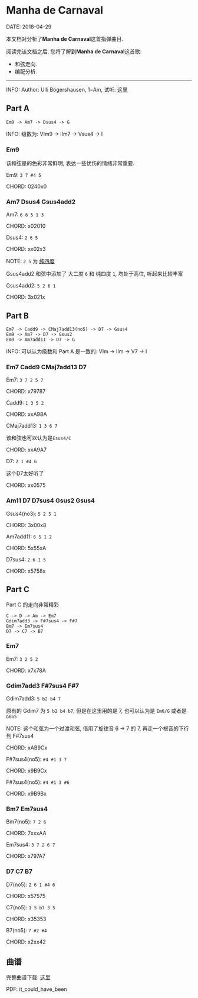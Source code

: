 Manha de Carnaval
==================

DATE: 2018-04-29

本文档对分析了**Manha de Carnaval**这首指弹曲目.

阅读完该文档之后, 您将了解到**Manha de Carnaval**这首歌:

* 和弦走向.
* 编配分析.

--------------------------------------------------------------------------------

INFO: Author: Ulli Bögershausen, 1=Am, 试听: [这里](https://www.xiami.com/song/1769016137)

Part A
------
```
Em9 -> Am7 -> Dsus4 -> G
```

INFO: 级数为: VIm9 -> IIm7 -> Vsus4 -> I

### Em9
该和弦是的色彩非常鲜明, 表达一些忧伤的情绪非常重要.

Em9: `3 7 #4 5`

CHORD: 0240x0

### Am7 Dsus4 Gsus4add2
Am7: `6 6 5 1 3`

CHORD: x02010

Dsus4: `2 6 5`

CHORD: xx02x3

NOTE: `2 5` 为 [纯四度](https://en.wikipedia.org/wiki/Perfect_fourth)

Gsus4add2 和弦中添加了 大二度 `6` 和 纯四度 `1`, 均处于高位, 听起来比较丰富

Gsus4add2: `5 2 6 1`

CHORD: 3x021x

Part B
------
```
Em7 -> Cadd9 -> CMaj7add13(no5) -> D7 -> Gsus4
Em9 -> Am7 -> D7 -> Gsus2
Em9 -> Am7add11 -> D7 -> G
```

INFO: 可以认为级数和 Part A 是一致的: VIm -> IIm -> V7 -> I

### Em7 Cadd9 CMaj7add13 D7
Em7: `3 7 2 5 7`

CHORD: x79787

Cadd9: `1 3 5 2`

CHORD: xxA98A

CMaj7add13: `1 3 6 7`

该和弦也可以认为是`Esus4/C`

CHORD: xxA9A7

D7: `2 1 #4 6`

这个D7太好听了

CHORD: xx0575

### Am11 D7 D7sus4 Gsus2 Gsus4
Gsus4(no3): `5 2 5 1`

CHORD: 3x00x8

Am7add11: `6 5 1 2`

CHORD: 5x55xA

D7sus4: `2 6 1 5`

CHORD: x5758x

Part C
------
Part C 的走向非常精彩

```
C -> D -> Am -> Em7
Gdim7add3 -> F#7sus4 -> F#7
Bm7 -> Em7sus4
D7 -> C7 -> B7
```

### Em7
Em7: `3 2 5 2`

CHORD: x7x78A

### Gdim7add3 F#7sus4 F#7
Gdim7add3: `5 b2 b4 7`

原有的 Gdim7 为 `5 b2 b4 b7`, 但是在这里用的是 7, 也可以认为是 `Em6/G` 或者是 `G6b5`

NOTE: 这个和弦为一个过渡和弦, 借用了旋律音 6 -> 7 的 7, 再走一个根音的下行到 F#7sus4

CHORD: xAB9Cx

F#7sus4(no5): `#4 #1 3 7`

CHORD: x9B9Cx

F#7sus4(no5): `#4 #1 3 #6`

CHORD: x9B9Bx

### Bm7 Em7sus4
Bm7(no5): `7 2 6`

CHORD: 7xxxAA

Em7sus4: `3 7 2 6 7`

CHORD: x797A7

### D7 C7 B7
D7(no5): `2 6 1 #4 6`

CHORD: x57575

C7(no5): `1 5 b7 3 5`

CHORD: x35353

B7(no5): `7 #2 #4`

CHORD: x2xx42

曲谱
----
完整曲谱下载: [这里](https://github.com/dengqinghua/roses/raw/master/assets/doc/it_could_have_been.pdf)

PDF: it_could_have_been
